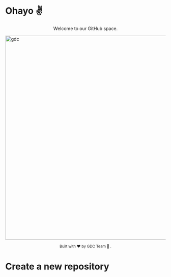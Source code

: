 # Ohayo ✌️

<dl>
	<p align="center">
		Welcome to our GitHub space.
	</p>
  <img width="640" alt="gdc" src=".github/assets/gdc_github.15.640.gif">
</dl>

<div align="center">
	<sub>Built with ❤️ by GDC Team 🦄 .</sub>
</div>


# Create a new repository

<!-- If you need to create a new Terraform repository for a customer or a project, follow these steps :

- Create a new repository with and select the correct template according the Cloud Provider you need : Azure or AWS. You can also open the repository template and click on Use this template

- Define its name, but follow this convention : customer-project-[sub-project/extra-string]. If it is an internal project, set customer to teamwork. The objective of the convention is to let repositories owners the choice to create multiple repositories for a project or aggregate then under a single repository : For a project, you can have an environment by repository or create all your environment under one repository. It also makes easier to seek for all project for a specific customer. Here are some valids examples :
  - teamwork-app1
  - mycustomerA-landing-zone-network
  - mycustomerB-sap-dev

- Create it and then follow the template rules that are describe in your new project README.md file : you will setup branch rules and environment variables. -->
